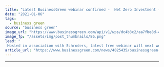 ```yaml
---
title: "Latest BusinessGreen webinar confirmed -  Net Zero Investment - What role do investors play?"
date: "2021-01-06"
tags: 
  - business green
source: "business green"
image_url: "https://www.businessgreen.com/api/v1/wps/dc4b3c2/aa7fbe8d-4b29-49e0-9b29-2f473b5f93bc/2/Schroders-Webinar-net-zero-festival-webinar-2021-185x114.png"
image_fp: "/assets/img/post_thumbnails/86.png"
lead: "
 Hosted in association with Schroders, latest free webinar will next week explore the role investors can play in accelerating the net zero transition ..."
article_url: "https://www.businessgreen.com/news/4025435/businessgreen-webinar-confirmed-net-zero-investment-role-investors-play"
---
```


---
